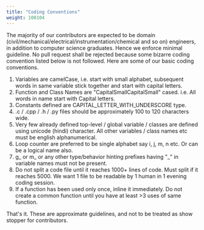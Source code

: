 ```yaml
---
title: "Coding Conventions"
weight: 100104
---
```

The majority of our contributors are expected to be domain (civil/mechanical/electrical/instrumentation/chemical and so on) engineers, in addition to computer science graduates.
Hence we enforce minimal guideline. No pull request shall be rejected because some bizarre coding convention listed below is not followed. Here are some of our basic coding conventions.

1. Variables are camelCase, i.e. start with small alphabet, subsequent words in same variable stick together and start with capital letters.
2. Function and Class Names are "CapitalSmallCapitalSmall" cased. i.e. All words in name start with Capital letters.
3. Constants defined are CAPITAL_LETTER_WITH_UNDERSCORE type.
4. .c / .cpp / .h / .py files should be approximately 100 to 120 characters wide.
5. Very few already defined top-level / global variable / classes are defined using unicode (hindi) character. All other variables / class names etc must be english alphanumerical.
6. Loop counter are preferred to be single alphabet say i, j, m, n etc. Or can be a logical name also.
7. g_ or m_ or any other type/behavior hinting prefixes having "_" in variable names must not be present.
8. Do not split a code file until it reaches 1000+ lines of code. Must split if it reaches 5000. We want 1 file to be readable by 1 human in 1 evening coding session.
9. If a function has been used only once, inline it immediately. Do not create a common function until you have at least >3 uses of same function.

That's it. These are approximate guidelines, and not to be treated as show stopper for contributors.
